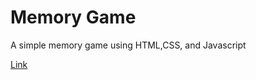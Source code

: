 # Memory Game

A simple memory game using HTML,CSS, and Javascript

<a href="https://bstefansen.github.io/memory-game/" target="_blank">Link</a>